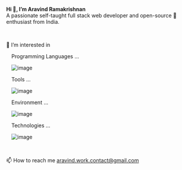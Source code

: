 <b>Hi 👋, I’m Aravind Ramakrishnan</b><br>
A passionate self-taught full stack web developer and open-source 💞️ enthusiast from India.

<br>

👀 I’m interested in 

&emsp;Programming Languages ...

&emsp;![image](https://user-images.githubusercontent.com/111303902/184696681-d272d279-e101-44eb-b034-ad4681470aad.png)

&emsp;Tools ...

&emsp;![image](https://user-images.githubusercontent.com/111303902/184692206-3219613d-9bfe-404f-8fe6-72e2d4733ec2.png)

&emsp;Environment ...

&emsp;![image](https://user-images.githubusercontent.com/111303902/184695833-36776ecb-a548-4720-a975-5589a38abe14.png)

&emsp;Technologies ...

&emsp;![image](https://user-images.githubusercontent.com/111303902/184698268-95445605-5524-430c-bcce-ad3974383356.png)

<br>

📫 How to reach me aravind.work.contact@gmail.com


<!---
arvindramkishnan/arvindramkishnan is a ✨ special ✨ repository because its `README.md` (this file) appears on your GitHub profile.
You can click the Preview link to take a look at your changes.
--->
